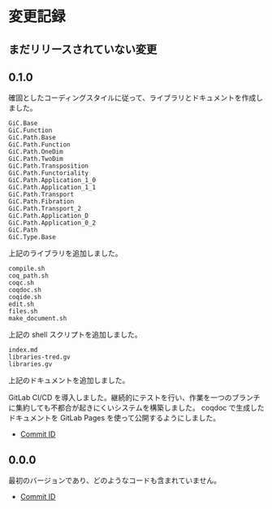 # 変更記録

## まだリリースされていない変更

## 0.1.0

確固としたコーディングスタイルに従って、ライブラリとドキュメントを作成しました。

```text
GiC.Base
GiC.Function
GiC.Path.Base
GiC.Path.Function
GiC.Path.OneDim
GiC.Path.TwoDim
GiC.Path.Transposition
GiC.Path.Functoriality
GiC.Path.Application_1_0
GiC.Path.Application_1_1
GiC.Path.Transport
GiC.Path.Fibration
GiC.Path.Transport_2
GiC.Path.Application_D
GiC.Path.Application_0_2
GiC.Path
GiC.Type.Base
```

上記のライブラリを追加しました。

```text
compile.sh
coq_path.sh
coqc.sh
coqdoc.sh
coqide.sh
edit.sh
files.sh
make_document.sh
```

上記の shell スクリプトを追加しました。

```text
index.md
libraries-tred.gv
libraries.gv
```

上記のドキュメントを追加しました。

GitLab CI/CD を導入しました。継続的にテストを行い、作業を一つのブランチに集約しても不都合が起きにくいシステムを構築しました。 coqdoc で生成したドキュメントを GitLab Pages を使って公開するようにしました。

* [Commit ID][commit-v0.1.0]

[commit-v0.1.0]: https://gitlab.com/Hexirp/googology-in-coq/-/commit/0dfec356061093a1288ac16d123570edecb7f1d4

## 0.0.0

最初のバージョンであり、どのようなコードも含まれていません。

* [Commit ID][commit-v0.0.0]

[commit-v0.0.0]: https://gitlab.com/Hexirp/googology-in-coq/-/commit/ac7eb156aac3804e8f2f52c54943fc6d6b6d083d
